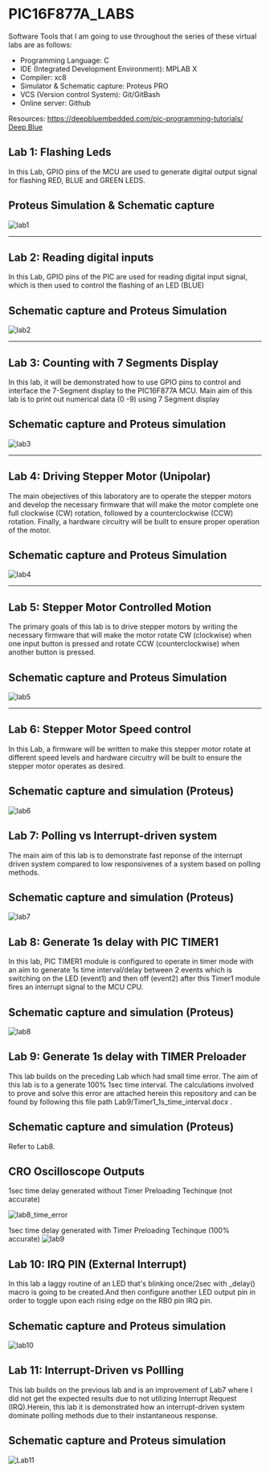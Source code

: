 # PIC16F877A_LABS

Software Tools that I am going to use throughout the series of these virtual labs are as follows:
- Programming Language: C
- IDE (Integrated Development Environment): MPLAB X
- Compiler: xc8 
- Simulator & Schematic capture: Proteus PRO
- VCS (Version control System): Git/GitBash
- Online server: Github

 Resources:
 https://deepbluembedded.com/pic-programming-tutorials/
 [Deep Blue](https://deepbluembedded.com/pic-programming-tutorials/)
 

## Lab 1: Flashing Leds
In this Lab, GPIO pins of the MCU are used to generate digital output signal for flashing RED, BLUE and GREEN LEDS.
## Proteus Simulation & Schematic capture
![lab1](https://github.com/user-attachments/assets/4d7629dc-a67f-47fd-8336-293fb9f688a8)

---------------------------------------------------------------------------------------------------------------------------
## Lab 2: Reading digital inputs
In this Lab, GPIO pins of the PIC are used for reading digital input signal, which is then used to control the flashing of an LED (BLUE)
## Schematic capture and Proteus Simulation
![lab2](https://github.com/user-attachments/assets/37fd38ab-6bbd-44a4-af92-cd852cc0be19)

-----------------------------------------------------------------------------------------------------------------------------
## Lab 3: Counting with 7 Segments Display
In this lab, it will be demonstrated how to use GPIO pins to control and interface the 7-Segment display to the PIC16F877A MCU.
Main aim of this lab is to print out numerical data (0 -9) using 7 Segment display

## Schematic capture and Proteus simulation
![lab3](https://github.com/user-attachments/assets/fbd3ebef-0f6e-46ae-8ec3-e854b222496b)

----------------------------------------------------------------------------------------------------------------------------
## Lab 4: Driving Stepper Motor (Unipolar)
The main obejectives of this laboratory are to operate the stepper motors and develop the necessary firmware that will make the
motor complete one full clockwise (CW) rotation, followed by a counterclockwise (CCW) rotation. Finally, a hardware circuitry will be built
to ensure proper operation of the motor.

## Schematic capture and Proteus Simulation
![lab4](https://github.com/user-attachments/assets/f253d26d-e29e-447d-b6b1-b8275e4daa7f)

----------------------------------------------------------------------------------------------------------------------------
## Lab 5: Stepper Motor Controlled Motion
The primary goals of this lab is to drive stepper motors by writing the necessary firmware that will make the motor rotate CW
(clockwise) when one input button is pressed and rotate CCW (counterclockwise) when another button is pressed.

## Schematic capture and Proteus Simulation
![lab5](https://github.com/user-attachments/assets/e395300b-7b5f-47c3-b313-d72da9951f04)

-----------------------------------------------------------------------------------------------------------------------------
## Lab 6: Stepper Motor Speed control
In this Lab, a firmware will be written to make this stepper motor rotate at different speed levels and hardware circuitry
will be built to ensure the stepper motor operates as desired.

## Schematic capture and simulation (Proteus)
![lab6](https://github.com/user-attachments/assets/435b9edf-0ca3-459b-b839-facb05fb2ba3)

## Lab 7: Polling vs Interrupt-driven system
The main aim of this lab is to demonstrate fast reponse of the interrupt driven system compared to low responsivenes of a
system based on polling methods.

## Schematic capture and simulation (Proteus)
![lab7](https://github.com/user-attachments/assets/3a6c1225-6179-4380-ac98-d39cca5c3233)

## Lab 8: Generate 1s delay with PIC TIMER1 
In this lab, PIC TIMER1 module is configured to operate in timer mode with an aim to generate 1s time interval/delay 
between 2 events which is switching on the LED (event1) and then off (event2) after this Timer1 module fires an interrupt signal to the MCU CPU.

## Schematic capture and simulation (Proteus)
![lab8](https://github.com/user-attachments/assets/ab538540-3c70-4b94-8aec-53239f13145c)

## Lab 9: Generate 1s delay with TIMER Preloader
This lab builds on the preceding Lab which had small time error. The aim of this lab is to a generate 100% 1sec time interval.
The calculations involved to prove and solve this error are attached herein this repository and can be found by following this file path
Lab9/Timer1_1s_time_interval.docx .
## Schematic capture and simulation (Proteus)
Refer to Lab8.

## CRO Oscilloscope Outputs
1sec time delay generated without Timer Preloading Techinque (not accurate)

![lab8_time_error](https://github.com/user-attachments/assets/53a66b83-0acb-4deb-8486-cbe0a2e6b8df)

1sec time delay generated with Timer Preloading Techinque (100% accurate)
![lab9](https://github.com/user-attachments/assets/c3d901e6-a293-4dc7-b2ce-ad653b408be8)

## Lab 10: IRQ PIN (External Interrupt)
In this lab  a laggy routine of an LED that's blinking once/2sec with _delay() macro is going to be created.And then
configure another LED output pin in order to toggle upon each rising edge on the RB0 pin IRQ pin.

## Schematic capture and Proteus simulation
![lab10](https://github.com/user-attachments/assets/690cf0dd-87a5-4bb8-b2d4-2e465feef75f)

## Lab 11: Interrupt-Driven vs Pollling
This lab builds on the previous lab and is an improvement of Lab7 where I did not get the expected results due to not
utilizing Interrupt Request (IRQ).Herein, this lab it is demonstrated how an interrupt-driven system dominate
polling methods due to their instantaneous response.

## Schematic capture and Proteus simulation
![Lab11](https://github.com/user-attachments/assets/0e08d09a-cdd0-4f80-aade-79933d6eb2a0)

